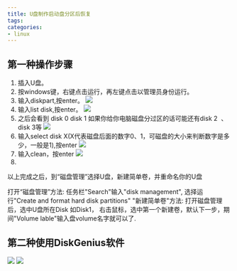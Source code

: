 ```yaml
---
title: U盘制作启动盘分区后恢复
tags: 
categories:
- linux
---
```


## **第一种操作步骤**
1. 插入U盘。
2. 按windows键，右键点击运行，再左键点击以管理员身份运行。
3. 输入diskpart,按enter。
![](diskpart.png)
4. 输入list disk,按enter。
![](list_disk.png)
5. 之后会看到
disk 0
disk 1
如果你给你电脑磁盘分过区的话可能还有disk 2  、  disk 3等
![](list_disk.png)
6. 输入select disk X(X代表磁盘后面的数字0、1，可磁盘的大小来判断数字是多少，一般是1),按enter
![](select_disk.png)
7. 输入clean，按enter
![](clean.png)
8. 
以上完成之后，到“磁盘管理”选择U盘，新建简单卷，并重命名你的U盘

打开“磁盘管理”方法:
任务栏"Search"输入"disk management", 选择运行"Create and format hard disk partitions"
"新建简单卷"方法:
打开磁盘管理后，选中U盘所在Disk 如Disk1， 右击鼠标，选中第一个新建卷，默认下一步，期间"Volume lable"输入盘volume名字就可以了.

## **第二种使用DiskGenius软件**
![](1.PNG)
![](2.PNG)

